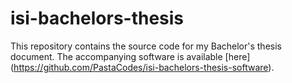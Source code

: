 # isi-bachelors-thesis

This repository contains the source code for my Bachelor's thesis document. The accompanying software is available \[here](https://github.com/PastaCodes/isi-bachelors-thesis-software).

